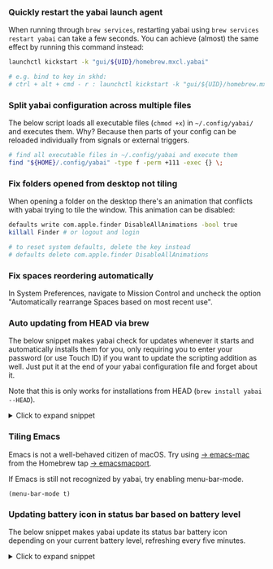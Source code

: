 ### Quickly restart the yabai launch agent

When running through `brew services`, restarting yabai using `brew services restart yabai` can take a few seconds. You can achieve (almost) the same effect by running this command instead:

```sh
launchctl kickstart -k "gui/${UID}/homebrew.mxcl.yabai"

# e.g. bind to key in skhd:
# ctrl + alt + cmd - r : launchctl kickstart -k "gui/${UID}/homebrew.mxcl.yabai"
```

### Split yabai configuration across multiple files

The below script loads all executable files (`chmod +x`) in `~/.config/yabai/` and executes them. Why? Because then parts of your config can be reloaded individually from signals or external triggers.

```sh
# find all executable files in ~/.config/yabai and execute them
find "${HOME}/.config/yabai" -type f -perm +111 -exec {} \;
```

### Fix folders opened from desktop not tiling

When opening a folder on the desktop there's an animation that conflicts with yabai trying to tile the window. This animation can be disabled:

```sh
defaults write com.apple.finder DisableAllAnimations -bool true
killall Finder # or logout and login

# to reset system defaults, delete the key instead
# defaults delete com.apple.finder DisableAllAnimations
```

### Fix spaces reordering automatically

In System Preferences, navigate to Mission Control and uncheck the option "Automatically rearrange Spaces based on most recent use". 


### Auto updating from HEAD via brew

The below snippet makes yabai check for updates whenever it starts and automatically installs them for you, only requiring you to enter your password (or use Touch ID) if you want to update the scripting addition as well. Just put it at the end of your yabai configuration file and forget about it.

Note that this is only works for installations from HEAD (`brew install yabai --HEAD`).

<details>
<summary>Click to expand snippet</summary>

#### Method 1

This downloads an up-to-date version of the yabai autoupdate script hosted by [@dominiklohmann](https://github.com/dominiklohmann) and executes it whenever yabai starts.

```sh
YABAI_CERT=yabai-cert sh -c "$(curl -fsSL "https://git.io/update-yabai")" &
```

#### Method 2

This does the same as above, except the update snippet doesn't update itself. Check back for changes. Last update: 2019-07-12.

```sh
# set codesigning certificate name here (default: yabai-cert)
YABAI_CERT=

function main() {
    if check_for_updates; then
        install_updates ${YABAI_CERT}
    fi
}

# WARNING
# -------
# Please do not touch the code below unless you absolutely know what you are
# doing. It's the result of multiple long evenings trying to get this to work
# and relies on terrible hacks to work around limitations of launchd.
# For questions please reach out to @dominiklohmann via GitHub.

LOCKFILE="${TMPDIR}/yabai_update.lock"
if [ -e "${LOCKFILE}" ] && kill -0 $(cat "${LOCKFILE}"); then
	echo "Update already in progress"
	exit
fi

trap "rm -f ${LOCKFILE}; exit" INT TERM EXIT
echo "$$" > ${LOCKFILE}

function check_for_updates() {
	set -o pipefail

	# avoid GitHub rate limitations when jq is installed by using the GitHub 
	# API instead of ls-remote
	if command -v jq > /dev/null 2>&1; then
		installed="$(brew info --json /yabai \
			| jq -r '.[0].installed[0].version')"
		remote="$(curl -fsSL "https://api.github.com/repos/koekeishiya/yabai/commits" \
			| jq -r '"HEAD-" + (.[0].sha | explode | .[0:7] | implode)')"
	else
		installed="$(brew info /yabai | grep 'HEAD-' \
			| awk '{print substr($1,length($1)-6)}')"
		remote="$(git ls-remote 'https://github.com/koekeishiya/yabai.git' HEAD \
			| awk '{print substr($1,1,7)}')"
	fi

	[ ${?} -eq 0 ] && [[ "${installed}" != "${remote}" ]]
}

function install_updates() {

	echo "[yabai-update] reinstalling yabai"
	brew reinstall yabai > /dev/null 2>&1
	
	echo "[yabai-update] codesigning yabai"
	codesign -fs "${1:-yabai-sign}" "$(brew --prefix yabai)/bin/yabai" > /dev/null

	echo "[yabai-update] checking installed scripting addition"
	if yabai --check-sa; then
		osascript > /dev/null <<- EOM
			display dialog "A new version of yabai was just installed and yabai will restart shortly." with title "$(yabai --version)" buttons {"Okay"} default button 1
		EOM
	else
		echo "[yabai-update] prompting to reinstall scripting addition"
		script="$(mktemp)"
		cat > ${script} <<- EOF
			#! /usr/bin/env sh
			sudo yabai --uninstall-sa
			sudo yabai --install-sa
			pkill -x Dock
		EOF
		chmod +x "${script}"
		osascript > /dev/null <<- EOM
			display dialog "A new version of yabai was just installed and yabai will restart shortly.\n\nDo you want to reinstall the scripting addition (osascript will prompt for elevated privileges)?" with title "$(yabai --version)" buttons {"Install", "Cancel"} default button 2
			if button returned of result = "Install" then
				do shell script "${script}" with administrator privileges
			end if
		EOM
		rm -f "${script}"
	fi
	
	echo "[yabai-update] restarting yabai"
	launchctl kickstart -k "gui/${UID}/homebrew.mxcl.yabai"
}

(main && rm -f "${LOCKFILE}") &
```

</details>

### Tiling Emacs

Emacs is not a well-behaved citizen of macOS. Try using [&rightarrow;&nbsp;emacs-mac](https://bitbucket.org/mituharu/emacs-mac) from the Homebrew tap [&rightarrow;&nbsp;emacsmacport](https://github.com/railwaycat/homebrew-emacsmacport).

If Emacs is still not recognized by yabai, try enabling menu-bar-mode.

```emacs-lisp
(menu-bar-mode t)
```

### Updating battery icon in status bar based on battery level

The below snippet makes yabai update its status bar battery icon depending on your current battery level, refreshing every five minutes.

<details>
<summary>Click to expand snippet</summary>

```sh
function update_battery_loop() {
        # seconds to wait betwwen each refresh
        frequency=300
	
        while true; do
		# Get the current battery percentage.
		battery=$(pmset -g batt | grep -Eo "\d+%" | cut -d% -f1)

		if [ $battery -gt 84 ]; then
			yabai -m config status_bar_power_icon_strip battery-full plug
		elif [ $battery -gt 60 ]; then
			yabai -m config status_bar_power_icon_strip battery-three-quarters plug
		elif [ $battery -gt 39 ]; then
			yabai -m config status_bar_power_icon_strip battery-half plug
		elif [ $battery -gt 14 ]; then
			yabai -m config status_bar_power_icon_strip battery-quarter plug
		else
			yabai -m config status_bar_power_icon_strip battery-empty plug
		fi

		# wait 5 minutes
		sleep $frequency
	done
}

# run the function async
update_battery_loop &
```

</details>